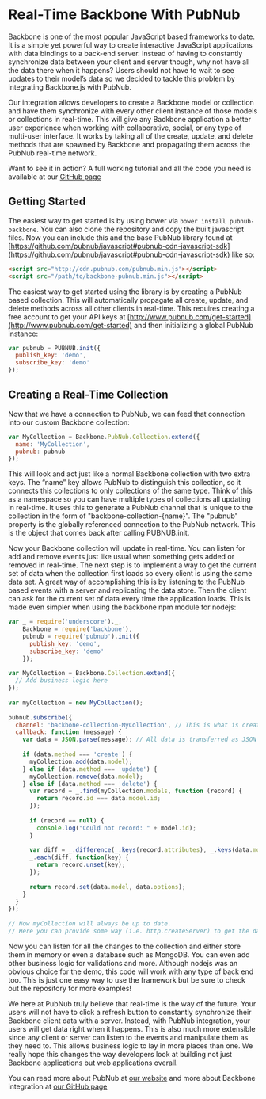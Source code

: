 # Real-Time Backbone With PubNub

Backbone is one of the most popular JavaScript based frameworks to date. It is a simple yet powerful way to create interactive JavaScript applications with data bindings to a back-end server. Instead of having to constantly synchronize data between your client and server though, why not have all the data there when it happens? Users should not have to wait to see updates to their model’s data so we decided to tackle this problem by integrating Backbone.js with PubNub.

Our integration allows developers to create a Backbone model or collection and have them synchronize with every other client instance of those models or collections in real-time. This will give any Backbone application a better user experience when working with collaborative, social, or any type of multi-user interface. It works by taking all of the create, update, and delete methods that are spawned by Backbone and propagating them across the PubNub real-time network.

Want to see it in action? A full working tutorial and all the code you need is available at our [GitHub page](http://pubnub.github.io/backbone/)

## Getting Started

The easiest way to get started is by using bower via `bower install pubnub-backbone`. You can also clone the repository and copy the built javascript files. Now you can include this and the base PubNub library found at [https://github.com/pubnub/javascript#pubnub-cdn-javascript-sdk](https://github.com/pubnub/javascript#pubnub-cdn-javascript-sdk) like so:

```html
<script src="http://cdn.pubnub.com/pubnub.min.js"></script>
<script src="/path/to/backbone-pubnub.min.js"></script>
```

The easiest way to get started using the library is by creating a PubNub based collection. This will automatically propagate all create, update, and delete methods across all other clients in real-time. This requires creating a free account to get your API keys at [http://www.pubnub.com/get-started](http://www.pubnub.com/get-started) and then initializing a global PubNub instance:

```js
var pubnub = PUBNUB.init({
  publish_key: 'demo',
  subscribe_key: 'demo'
});
```

## Creating a Real-Time Collection

Now that we have a connection to PubNub, we can feed that connection into our custom Backbone collection:

```js
var MyCollection = Backbone.PubNub.Collection.extend({
  name: 'MyCollection',
  pubnub: pubnub
});
```

This will look and act just like a normal Backbone collection with two extra keys. The “name” key allows PubNub to distinguish this collection, so it connects this collections to only collections of the same type. Think of this as a namespace so you can have multiple types of collections all updating in real-time. It uses this to generate a PubNub channel that is unique to the collection in the form of "backbone-collection-{name}". The "pubnub" property is the globally referenced connection to the PubNub network. This is the object that comes back after calling PUBNUB.init.

Now your Backbone collection will update in real-time. You can listen for add and remove events just like usual when something gets added or removed in real-time. The next step is to implement a way to get the current set of data when the collection first loads so every client is using the same data set. A great way of accomplishing this is by listening to the PubNub based events with a server and replicating the data store. Then the client can ask for the current set of data every time the application loads. This is made even simpler when using the backbone npm module for nodejs:

```js
var _ = require('underscore')._,
    Backbone = require('backbone'),
    pubnub = require('pubnub').init({
      publish_key: 'demo',
      subscribe_key: 'demo'
    });
    
var MyCollection = Backbone.Collection.extend({
  // Add business logic here
});
 
var myCollection = new MyCollection();
 
pubnub.subscribe({
  channel: 'backbone-collection-MyCollection', // This is what is created internally by the framework
  callback: function (message) {
    var data = JSON.parse(message); // All data is transferred as JSON
    
    if (data.method === 'create') {
      myCollection.add(data.model);
    } else if (data.method === 'update') {
      myCollection.remove(data.model);
    } else if (data.method === 'delete') {
      var record = _.find(myCollection.models, function (record) {
        return record.id === data.model.id;
      });
      
      if (record == null) {
        console.log("Could not record: " + model.id);
      }
      
      var diff = _.difference(_.keys(record.attributes), _.keys(data.model));
      _.each(diff, function(key) {
        return record.unset(key);
      });
      
      return record.set(data.model, data.options);
    }
  }
});
 
// Now myCollection will always be up to date.
// Here you can provide some way (i.e. http.createServer) to get the data from the server.
```

Now you can listen for all the changes to the collection and either store them in memory or even a database such as MongoDB. You can even add other business logic for validations and more. Although nodejs was an obvious choice for the demo, this code will work with any type of back end too. This is just one easy way to use the framework but be sure to check out the repository for more examples!

We here at PubNub truly believe that real-time is the way of the future. Your users will not have to click a refresh button to constantly synchronize their Backbone client data with a server. Instead, with PubNub integration, your users will get data right when it happens. This is also much more extensible since any client or server can listen to the events and manipulate them as they need to. This allows business logic to lay in more places than one. We really hope this changes the way developers look at building not just Backbone applications but web applications overall.

You can read more about PubNub at [our website](http://pubnub.com) and more about Backbone integration at [our GitHub page](http://pubnub.github.io/backbone/)